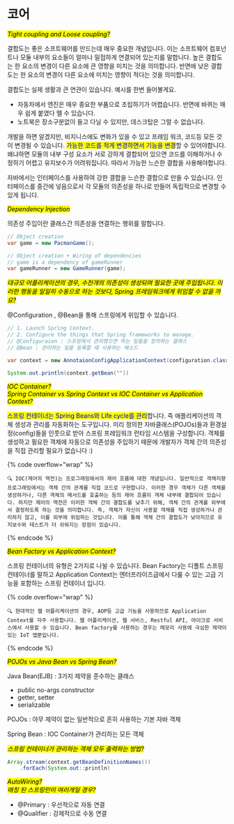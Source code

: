 # 코어

_<mark style="background-color:yellow;">Tight coupling and Loose coupling?</mark>_

결합도는 좋은 소프트웨어를 만드는데 매우 중요한 개념입니다. 이는 소프트웨어 컴포넌트나 모듈 내부의 요소들이 얼마나 밀접하게 연결되어 있는지를 말합니다. 높은 결합도는 한 요소의 변경이 다른 요소에 큰 영향을 미치는 것을 의미합니다. 반면에 낮은 결합도는 한 요소의 변경이 다른 요소에 미치는 영향이 적다는 것을 의미합니다.



결합도는 실제 생활과 큰 연관이 있습니다. 예시를 한번 들어볼게요.

* 자동차에서 엔진은 매우 중요한 부품으로 조립하기가 어렵습니다. 반면에 바퀴는 매우 쉽게 붙였다 뗄 수 있습니다.
* 노트북은 장소구분없이 들고 다닐 수 있지만, 데스크탑은 그럴 수 없습니다.



&#x20;개발을 하면 알겠지만, 비지니스에도 변화가 있을 수 있고 프레임 워크, 코드등 모든 것이 변경될 수 있습니다. <mark style="color:blue;">가능한 코드를 적게 변경하면서 기능을 변경</mark>할 수 있어야합니다. 왜냐하면 모듈의 내부 구성 요소가 서로 강하게 결합되어 있으면 코드를 이해하거나 수정하기 어렵고 유지보수가 어려워집니다. 따라서 가능한 느슨한 결합을 사용해야합니다.&#x20;



자바에서는 인터페이스를 사용하여 강한 결합을 느슨한 결합으로 만들 수 있습니다. 인터페이스를 중간에 넣음으로서 각 모듈의 의존성을 하나로 만들어 독립적으로 변경할 수 있게 됩니다.







_<mark style="background-color:yellow;">Dependency Injection</mark>_

의존성 주입이란 클래스간 의존성을 연결하는 행위를 말합니다.&#x20;

```java
// Object creation
var game = new PacmanGame();

// Object creation + Wiring of dependencies
// game is a dependency of gameRunner
var gameRunner = new GameRunner(game);
```







_<mark style="background-color:yellow;">대규모 어플리케이션의 경우, 수천개의 의존성이 생성되며 필요한 곳에 주입됩니다. 이러한 행동을 일일히 수동으로 하는 것보다, Spring 프레임워크에게 위임할 수 없을 까요?</mark>_

@Configuration , @Bean을 통해 스프링에게 위임할 수 있습니다.&#x20;

```java
// 1. Launch Spring Context.
// 2. Configure the things that Spring frameworks to manage.
// @Configuraion : 스프링에서 관리했으면 하는 일들을 정의하는 클래스
// @Bean : 관리하는 일을 등록할 때 사용하는 메소드

var context = new AnnotaionConfigApplicationContext(configuration.class)

System.out.println(context.getBean(""))
```







_<mark style="background-color:yellow;">IOC Container?</mark>_ \
_<mark style="background-color:yellow;">Spring Container vs Spring Context vs IOC Container vs Application Context?</mark>_

<mark style="color:blue;">스프링 컨테이너는 Spring Beans와 Life cycle를 관리</mark>합니다. 즉 애플리케이션의 객체 생성과 관리를 자동화하는 도구입니다. 미리 정의한 자바클래스(POJOs)들과 환경설정(config)들을 인풋으로 받아 스프링 프레임워크 런타임 시스템을 구성합니다. 객체를 생성하고 필요한 객체에 자동으로 의존성을 주입하기 때문에 개발자가 객체 간의 의존성을 직접 관리할 필요가 없습니다 :)

{% code overflow="wrap" %}
```
🔍 IOC(제어의 역전)는 프로그래밍에서의 제어 흐름에 대한 개념입니다. 일반적으로 객체지향 프로그래밍에서는 객체 간의 관계를 직접 코드로 구현합니다. 이러한 경우 객체가 다른 객체를 생성하거나, 다른 객체의 메서드를 호출하는 등의 제어 흐름이 객체 내부에 결합되어 있습니다. 하지만 제어의 역전은 이러한 객체 간의 결합도를 낮추기 위해, 객체 간의 관계를 외부에서 결정하도록 하는 것을 의미합니다. 즉, 객체가 자신이 사용할 객체를 직접 생성하거나 관리하지 않고, 이를 외부에 위임하는 것입니다. 이를 통해 객체 간의 결합도가 낮아지므로 유지보수와 테스트가 더 쉬워지는 장점이 있습니다.
```
{% endcode %}







_<mark style="background-color:yellow;">Bean Factory vs Application Context?</mark>_

스프링 컨테이너의 유형은 2가지로 나뉠 수 있습니다. Bean Factory는 디폴트 스프링 컨테이너를 말하고 Application Context는 엔터프라이즈급에서 다룰 수 있는 고급 기능을 포함하는 스프링 컨테이너 입니다.

{% code overflow="wrap" %}
```
🔍 현대적인 웹 어플리케이션의 경우, AOP등 고급 기능을 사용하므로 Application Context를 자주 사용합니다. 웹 어플리케이션, 웹 서비스, Restful API, 마이크로 서비스에서 사용할 수 있습니다. Bean factory를 사용하는 경우는 메모리 사용에 극심한 제약이 있는 IoT 앱뿐입니다.
```
{% endcode %}







&#x20;_<mark style="background-color:yellow;">POJOs vs Java Bean vs Spring Bean?</mark>_

Java Bean(EJB) : 3가지 제약을 준수하는 클래스

* public no-args constructor
* getter, setter
* serializable

POJOs : 아무 제약이 없는 일반적으로 흔히 사용하는 기본 자바 객체

Spring Bean : IOC Container가 관리하는 모든 객체







_<mark style="background-color:yellow;">스프링 컨테이너가 관리하는 객체 모두 출력하는 방법?</mark>_

```java
Array.stream(context.getBeanDefinitionNames())
    .forEach(System.out::println)
```







_<mark style="background-color:yellow;">AutoWiring?</mark>_\
_<mark style="background-color:yellow;">매칭 된 스프링민이 여러개일 경우?</mark>_

* @Primary  : 우선적으로 자동 연결
* @Qualifier : 강제적으로 수동 연결


